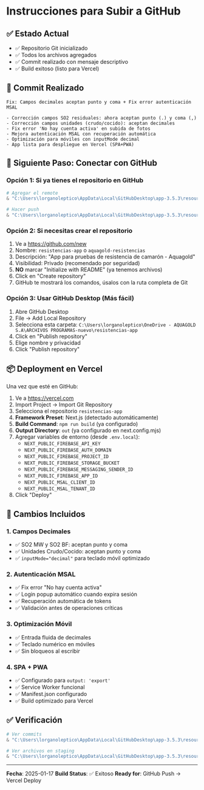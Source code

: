 # Instrucciones para Subir a GitHub

## ✅ Estado Actual

- ✅ Repositorio Git inicializado
- ✅ Todos los archivos agregados
- ✅ Commit realizado con mensaje descriptivo
- ✅ Build exitoso (listo para Vercel)

## 📝 Commit Realizado

```
Fix: Campos decimales aceptan punto y coma + Fix error autenticación MSAL

- Corrección campos SO2 residuales: ahora aceptan punto (.) y coma (,)
- Corrección campos unidades (crudo/cocido): aceptan decimales
- Fix error 'No hay cuenta activa' en subida de fotos
- Mejora autenticación MSAL con recuperación automática
- Optimización para móviles con inputMode decimal
- App lista para despliegue en Vercel (SPA+PWA)
```

## 🚀 Siguiente Paso: Conectar con GitHub

### Opción 1: Si ya tienes el repositorio en GitHub

```powershell
# Agregar el remote
& "C:\Users\lorganoleptico\AppData\Local\GitHubDesktop\app-3.5.3\resources\app\git\cmd\git.exe" remote add origin https://github.com/TU_USUARIO/resistencias-app.git

# Hacer push
& "C:\Users\lorganoleptico\AppData\Local\GitHubDesktop\app-3.5.3\resources\app\git\cmd\git.exe" push -u origin main
```

### Opción 2: Si necesitas crear el repositorio

1. Ve a https://github.com/new
2. Nombre: `resistencias-app` o `aquagold-resistencias`
3. Descripción: "App para pruebas de resistencia de camarón - Aquagold"
4. Visibilidad: Privado (recomendado por seguridad)
5. **NO** marcar "Initialize with README" (ya tenemos archivos)
6. Click en "Create repository"
7. GitHub te mostrará los comandos, úsalos con la ruta completa de Git

### Opción 3: Usar GitHub Desktop (Más fácil)

1. Abre GitHub Desktop
2. File → Add Local Repository
3. Selecciona esta carpeta: `C:\Users\lorganoleptico\OneDrive - AQUAGOLD S.A\ARCHIVOS PROGRAMAS-nuevo\resistencias-app`
4. Click en "Publish repository"
5. Elige nombre y privacidad
6. Click "Publish repository"

## 📦 Deployment en Vercel

Una vez que esté en GitHub:

1. Ve a https://vercel.com
2. Import Project → Import Git Repository
3. Selecciona el repositorio `resistencias-app`
4. **Framework Preset**: Next.js (detectado automáticamente)
5. **Build Command**: `npm run build` (ya configurado)
6. **Output Directory**: `out` (ya configurado en next.config.mjs)
7. Agregar variables de entorno (desde `.env.local`):
   - `NEXT_PUBLIC_FIREBASE_API_KEY`
   - `NEXT_PUBLIC_FIREBASE_AUTH_DOMAIN`
   - `NEXT_PUBLIC_FIREBASE_PROJECT_ID`
   - `NEXT_PUBLIC_FIREBASE_STORAGE_BUCKET`
   - `NEXT_PUBLIC_FIREBASE_MESSAGING_SENDER_ID`
   - `NEXT_PUBLIC_FIREBASE_APP_ID`
   - `NEXT_PUBLIC_MSAL_CLIENT_ID`
   - `NEXT_PUBLIC_MSAL_TENANT_ID`
8. Click "Deploy"

## 🔧 Cambios Incluidos

### 1. Campos Decimales
- ✅ SO2 MW y SO2 BF: aceptan punto y coma
- ✅ Unidades Crudo/Cocido: aceptan punto y coma
- ✅ `inputMode="decimal"` para teclado móvil optimizado

### 2. Autenticación MSAL
- ✅ Fix error "No hay cuenta activa"
- ✅ Login popup automático cuando expira sesión
- ✅ Recuperación automática de tokens
- ✅ Validación antes de operaciones críticas

### 3. Optimización Móvil
- ✅ Entrada fluida de decimales
- ✅ Teclado numérico en móviles
- ✅ Sin bloqueos al escribir

### 4. SPA + PWA
- ✅ Configurado para `output: 'export'`
- ✅ Service Worker funcional
- ✅ Manifest.json configurado
- ✅ Build optimizado para Vercel

## ✅ Verificación

```powershell
# Ver commits
& "C:\Users\lorganoleptico\AppData\Local\GitHubDesktop\app-3.5.3\resources\app\git\cmd\git.exe" log --oneline

# Ver archivos en staging
& "C:\Users\lorganoleptico\AppData\Local\GitHubDesktop\app-3.5.3\resources\app\git\cmd\git.exe" status
```

---
**Fecha**: 2025-01-17
**Build Status**: ✅ Exitoso
**Ready for**: GitHub Push → Vercel Deploy
